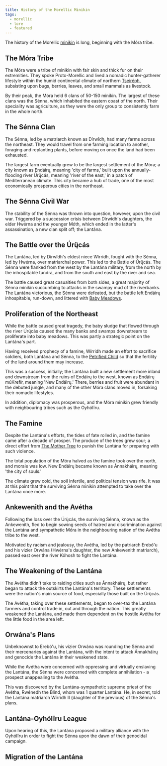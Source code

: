 ```yaml
---
title: History of the Morellic Minikin
tags:
  - morellic
  - lore
  - featured
---
```

The history of the Morellic [minikin](species/fauna/minikin.md) is long, beginning with the Móra tribe.
## The Móra Tribe
The Móra were a tribe of minikin with fair skin and thick fur on their extremities. They spoke Proto-Morellic and lived a nomadic hunter-gatherer lifestyle within the humid continental climate of northern [Tseiréph](lore/locations/tseireph.md), subsisting upon bugs, berries, leaves, and small mammals as livestock.

By their peak, the Móra held 6 clans of 50-150 minikin. The largest of these clans was the Sénna, which inhabited the eastern coast of the north. Their speciality was agriculture, as they were the only group to consistently farm in the whole north.
## The Sénna Clan
The Sénna, led by a matriarch known as Dírwîdh, had many farms across the northeast. They would travel from one farming location to another, foraging and replanting plants, before moving on once the land had been exhausted.

The largest farm eventually grew to be the largest settlement of the Móra; a city known as Endáirų, meaning 'city of farms,' built upon the annually-flooding river Úrų̈cás, meaning 'river of the east,' in a patch of Mediterranean climate. This city became a hub of trade, one of the most economically prosperous cities in the northeast.
## The Sénna Civil War
The stability of the Sénna was thrown into question, however, upon the civil war. Triggered by a succession crisis between Dírwîdh's daughters, the elder Hwérna and the younger Móth, which ended in the latter's assassination, a new clan split off; the Lantána.
## The Battle over the Úrų̈cás
The Lantána, led by Dírwîdh's eldest niece Wírridh, fought with the Sénna, led by Hwérna, over matriarchal power. This led to the Battle of Úrų̈cás. The Sénna were flanked from the west by the Lantána military, from the north by the inhospitable tundra, and from the south and east by the river and sea.

The battle caused great casualties from both sides, a great majority of Sénna minikin succumbing to attacks in the swampy mud of the riverbanks. The Lantána victorious, the Sénna were defeated, but the battle left Endáirų inhospitable, run-down, and littered with [Baby Meadows](deities/the-petrified-child.md).

## Proliferation of the Northeast
While the battle caused great tragedy, the baby sludge that flowed through the river Úrų̈cás caused the many banks and swamps downstream to proliferate into baby meadows. This was partly a strategic point on the Lantána's part.

Having received prophecy of a famine, Wírridh made an effort to sacrifice soldiers, both Lantána and Sénna, to the [Petrified Child](deities/the-petrified-child.md) so that the fertility of the land around them may increase.

This was a success, initially; the Lantána built a new settlement more inland and downstream from the ruins of Endáirų to the west, known as Endáirų múKrefír, meaning 'New Endáirų.' There, berries and fruit were abundant in the debuted jungle, and many of the other Móra clans moved in, forsaking their nomadic lifestyles.

In addition, diplomacy was prosperous, and the Móra minikin grew friendly with neighbouring tribes such as the Oyhólïru.
## The Famine
Despite the Lantána's efforts, the tides of fate rolled in, and the famine came after a decade of prosper. The produce of the trees grew sour; a direct effort from [The Mother Tree](deities/mother-tree.md) to punish the Lantána for preparing with such violence.

The total population of the Móra halved as the famine took over the north, and morale was low. New Endáirų became known as Ánnakháirų, meaning 'the city of souls.'

The climate grew cold, the soil infertile, and political tension was rife. It was at this point that the surviving Sénna minikin attempted to take over the Lantána once more.
## Ankewenith and the Avétha
Following the loss over the Úrų̈cás, the surviving Sénna, known as the Ankewenith, fled to begin sowing seeds of hatred and discrimination against the Lantána and sympathetic Móra in the neighbouring nation of the Avétha tribe to the west.

Motivated by racism and jealousy, the Avétha, led by the patriarch Erebó'u and his vizier Orwána (Hwérna's daughter, the new Ankewenith matriarch), passed east over the river Kóhosh to fight the Lantána.
## The Weakening of the Lantána
The Avétha didn't take to raiding cities such as Ánnakháirų, but rather began to attack the outskirts the Lantána's territory. These settlements were the nation's main source of food, especially those built on the Úrų̈cás.

The Avétha, taking over these settlements, began to over-tax the Lantána farmers and control trade in, out and through the nation. This greatly weakened the Lantána, and made them dependent on the hostile Avétha for the little food in the area left.
## Orwána's Plans
Unbeknownst to Erebó'u, his vizier Orwána was rounding the Sénna and their mercenaries against the Lantána, with the intent to attack Ánnakháirų and genocide the Lantána in their weakened state.

While the Avétha were concerned with oppressing and virtually enslaving the Lantána, the Sénna were concerned with complete annihilation - a prospect unappealing to the Avétha.

This was discovered by the Lantána-sympathetic supreme priest of the Avétha, Rwénedh the Blind, whom was 1 quarter Lantána. He, in secret, told the Lantána matriarch Wírridh II (daughter of the previous) of the Sénna's plans.
## Lantána-Oyhólïru League
Upon hearing of this, the Lantána proposed a military alliance with the Oyhólïru in order to fight the Sénna upon the dawn of their genocidal campaign. 

## Migration of the Lantána